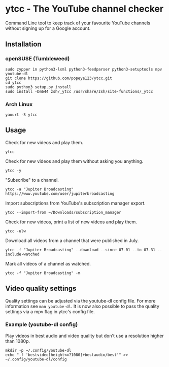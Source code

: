 # ytcc - The YouTube channel checker

Command Line tool to keep track of your favourite YouTube channels without signing up for a Google account.

## Installation

<!--
### Ubuntu
```
sudo apt-get install python3-lxml python3-feedparser python3-setuptools mpv youtube-dl
git clone https://github.com/popeye123/ytcc.git
cd ytcc
sudo python3 setup.py install
sudo install -Dm644 zsh/_ytcc /usr/local/share/zsh/site-functions/_ytcc
```
-->

### openSUSE (Tumbleweed)
```
sudo zypper in python3-lxml python3-feedparser python3-setuptools mpv youtube-dl
git clone https://github.com/popeye123/ytcc.git
cd ytcc
sudo python3 setup.py install
sudo install -Dm644 zsh/_ytcc /usr/share/zsh/site-functions/_ytcc
```

### Arch Linux
```shell
yaourt -S ytcc
```

## Usage

Check for new videos and play them.
```shell
ytcc
```

Check for new videos and play them without asking you anything.
```shell
ytcc -y
```

"Subscribe" to a channel.
```shell
ytcc -a "Jupiter Broadcasting" https://www.youtube.com/user/jupiterbroadcasting
```

Import subscriptions from YouTube's subscription manager export.
```shell
ytcc --import-from ~/Downloads/subscription_manager
```

Check for new videos, print a list of new videos and play them.
```shell
ytcc -ulw
```

Download all videos from a channel that were published in July.
```shell
ytcc -f "Jupiter Broadcasting" --download --since 07-01 --to 07-31 --include-watched
```

Mark all videos of a channel as watched.
```shell
ytcc -f "Jupiter Broadcasting" -m
```

## Video quality settings
Quality settings can be adjusted via the youtube-dl config file. For more information see `man youtube-dl`.
It is now also possible to pass the quality settings via a mpv flag in ytcc's config file.

### Example (youtube-dl config)
Play videos in best audio and video quality but don't use a resolution higher than 1080p.
```shell
mkdir -p ~/.config/youtube-dl
echo "-f 'bestvideo[height<=?1080]+bestaudio/best'" >> ~/.config/youtube-dl/config
```
